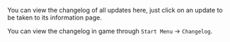 You can view the changelog of all updates here, just click on an update to be taken to its information page.

You can view the changelog in game through  `Start Menu` → `Changelog`.